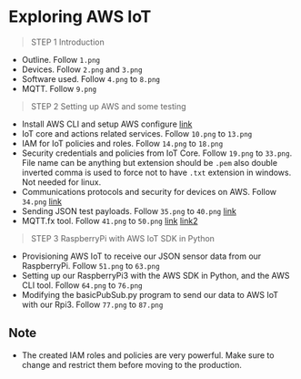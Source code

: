 # Exploring AWS IoT

>STEP 1
>Introduction

- Outline. Follow `1.png`
- Devices. Follow `2.png` and `3.png`
- Software used. Follow `4.png` to `8.png`
- MQTT. Follow `9.png`

>STEP 2
>Setting up AWS and some testing 

- Install AWS CLI and setup AWS configure [link](https://docs.aws.amazon.com/cli/latest/userguide/cli-chap-install.html)
- IoT core and actions related services. Follow `10.png` to `13.png`
- IAM for IoT policies and roles. Follow `14.png` to `18.png`
- Security credentials and policies from IoT Core. Follow `19.png` to `33.png`. 
File name can be anything but extension should be `.pem` also double inverted comma 
is used to force not to have `.txt` extension in windows. Not needed for linux. 
- Communications protocols and security for devices on AWS. Follow `34.png` [link](https://aws.amazon.com/about-aws/whats-new/2018/02/aws-iot-core-now-supports-mqtt-connections-with-certificate-based-client-authentication-on-port-443/)
- Sending JSON test payloads. Follow `35.png` to `40.png` [link](https://github.com/sborsay/AWS-IoT/blob/master/AWSCLI_Payload_Tester)
- MQTT.fx tool. Follow `41.png` to `50.png` [link](https://github.com/sborsay/AWS-IoT/blob/master/AWSCLI_Payload_Tester)
[link2](https://mqttfx.jensd.de/)

>STEP 3
>RaspberryPi with AWS IoT SDK in Python 

- Provisioning AWS IoT to receive our JSON sensor data from our RaspberryPi. Follow 
`51.png` to `63.png`
- Setting up our RaspberryPi3 with the AWS SDK in Python, and the AWS CLI tool. Follow
`64.png` to `76.png`
- Modifying the basicPubSub.py program to send our data to AWS IoT with our Rpi3. Follow 
`77.png` to `87.png`


## Note

- The created IAM roles and policies are very powerful. Make sure to 
change and restrict them before moving to the production. 
